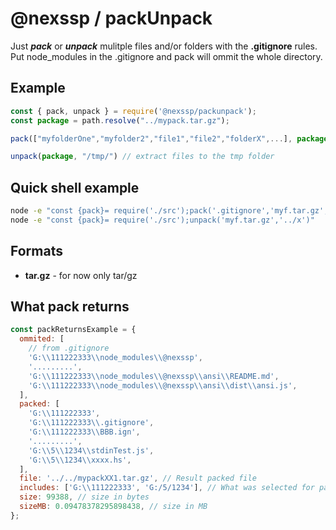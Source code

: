 # @nexssp / packUnpack

Just _**pack**_ or _**unpack**_ mulitple files and/or folders with the **.gitignore** rules. Put node_modules in the .gitignore and pack will ommit the whole directory.

## Example

```js
const { pack, unpack } = require('@nexssp/packunpack');
const package = path.resolve("../mypack.tar.gz");

pack(["myfolderOne","myfolder2","file1","file2","folderX",...], package)

unpack(package, "/tmp/") // extract files to the tmp folder

```

## Quick shell example

```sh
node -e "const {pack}= require('./src');pack('.gitignore','myf.tar.gz',{ force : true })"
node -e "const {pack}= require('./src');unpack('myf.tar.gz','../x')"
```

## Formats

- **tar.gz** - for now only tar/gz

## What pack returns

```js
const packReturnsExample = {
  ommited: [
    // from .gitignore
    'G:\\111222333\\node_modules\\@nexssp',
    '.........',
    'G:\\111222333\\node_modules\\@nexssp\\ansi\\README.md',
    'G:\\111222333\\node_modules\\@nexssp\\ansi\\dist\\ansi.js',
  ],
  packed: [
    'G:\\111222333',
    'G:\\111222333\\.gitignore',
    'G:\\111222333\\BBB.ign',
    '.........',
    'G:\\5\\1234\\stdinTest.js',
    'G:\\5\\1234\\xxxx.hs',
  ],
  file: '../../mypackXX1.tar.gz', // Result packed file
  includes: ['G:\\111222333', 'G:/5/1234'], // What was selected for packing
  size: 99388, // size in bytes
  sizeMB: 0.09478378295898438, // size in MB
};
```
